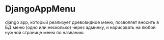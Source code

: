 # DjangoAppMenu
django app, который реализует древовидное меню, позволяет вносить в БД меню (одно или несколько) через админку, и нарисовать на любой нужной странице меню по названию.
